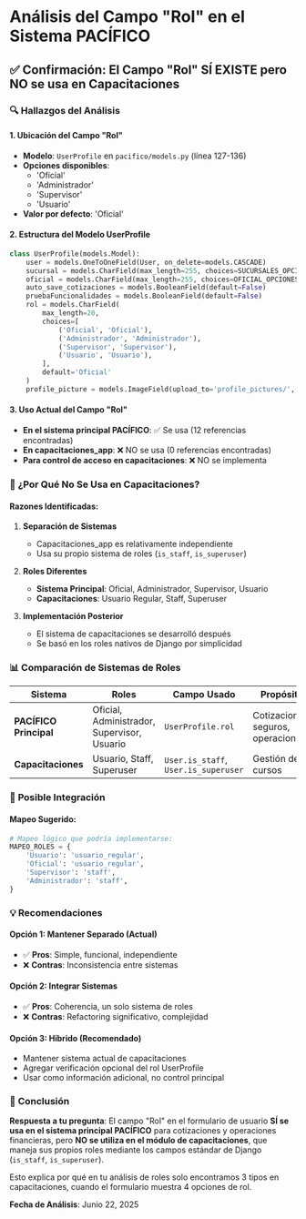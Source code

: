 # Análisis del Campo "Rol" en el Sistema PACÍFICO

## ✅ Confirmación: El Campo "Rol" SÍ EXISTE pero NO se usa en Capacitaciones

### 🔍 **Hallazgos del Análisis**

#### **1. Ubicación del Campo "Rol"**
- **Modelo**: `UserProfile` en `pacifico/models.py` (línea 127-136)
- **Opciones disponibles**:
  - 'Oficial'
  - 'Administrador' 
  - 'Supervisor'
  - 'Usuario'
- **Valor por defecto**: 'Oficial'

#### **2. Estructura del Modelo UserProfile**
```python
class UserProfile(models.Model):
    user = models.OneToOneField(User, on_delete=models.CASCADE)
    sucursal = models.CharField(max_length=255, choices=SUCURSALES_OPCIONES, null=True, blank=True)
    oficial = models.CharField(max_length=255, choices=OFICIAL_OPCIONES, null=True, blank=True)
    auto_save_cotizaciones = models.BooleanField(default=False)
    pruebaFuncionalidades = models.BooleanField(default=False)
    rol = models.CharField(
        max_length=20,
        choices=[
            ('Oficial', 'Oficial'),
            ('Administrador', 'Administrador'),
            ('Supervisor', 'Supervisor'),
            ('Usuario', 'Usuario'),
        ],
        default='Oficial'
    )
    profile_picture = models.ImageField(upload_to='profile_pictures/', null=True, blank=True)
```

#### **3. Uso Actual del Campo "Rol"**
- **En el sistema principal PACÍFICO**: ✅ Se usa (12 referencias encontradas)
- **En capacitaciones_app**: ❌ NO se usa (0 referencias encontradas)
- **Para control de acceso en capacitaciones**: ❌ NO se implementa

### 🤔 **¿Por Qué No Se Usa en Capacitaciones?**

#### **Razones Identificadas:**

1. **Separación de Sistemas**
   - Capacitaciones_app es relativamente independiente
   - Usa su propio sistema de roles (`is_staff`, `is_superuser`)

2. **Roles Diferentes**
   - **Sistema Principal**: Oficial, Administrador, Supervisor, Usuario
   - **Capacitaciones**: Usuario Regular, Staff, Superuser

3. **Implementación Posterior**
   - El sistema de capacitaciones se desarrolló después
   - Se basó en los roles nativos de Django por simplicidad

### 📊 **Comparación de Sistemas de Roles**

| Sistema | Roles | Campo Usado | Propósito |
|---------|-------|-------------|-----------|
| **PACÍFICO Principal** | Oficial, Administrador, Supervisor, Usuario | `UserProfile.rol` | Cotizaciones, seguros, operaciones |
| **Capacitaciones** | Usuario, Staff, Superuser | `User.is_staff`, `User.is_superuser` | Gestión de cursos |

### 🔄 **Posible Integración**

#### **Mapeo Sugerido:**
```python
# Mapeo lógico que podría implementarse:
MAPEO_ROLES = {
    'Usuario': 'usuario_regular',
    'Oficial': 'usuario_regular', 
    'Supervisor': 'staff',
    'Administrador': 'staff',
}
```

### 💡 **Recomendaciones**

#### **Opción 1: Mantener Separado (Actual)**
- ✅ **Pros**: Simple, funcional, independiente
- ❌ **Contras**: Inconsistencia entre sistemas

#### **Opción 2: Integrar Sistemas**
- ✅ **Pros**: Coherencia, un solo sistema de roles
- ❌ **Contras**: Refactoring significativo, complejidad

#### **Opción 3: Híbrido (Recomendado)**
- Mantener sistema actual de capacitaciones
- Agregar verificación opcional del rol UserProfile
- Usar como información adicional, no control principal

### 🎯 **Conclusión**

**Respuesta a tu pregunta**: El campo "Rol" en el formulario de usuario **SÍ se usa en el sistema principal PACÍFICO** para cotizaciones y operaciones financieras, pero **NO se utiliza en el módulo de capacitaciones**, que maneja sus propios roles mediante los campos estándar de Django (`is_staff`, `is_superuser`).

Esto explica por qué en tu análisis de roles solo encontramos 3 tipos en capacitaciones, cuando el formulario muestra 4 opciones de rol.

**Fecha de Análisis**: Junio 22, 2025
